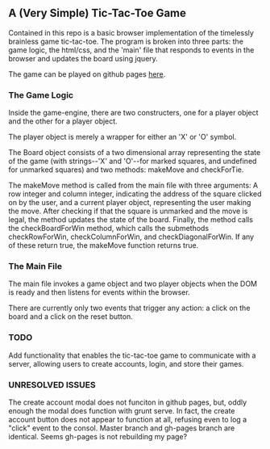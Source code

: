 ## A (Very Simple) Tic-Tac-Toe Game

Contained in this repo is a basic browser implementation of the timelessly brainless game tic-tac-toe. The program is broken into three parts: the game logic, the html/css, and the 'main' file that responds to events in the browser and updates the board using jquery.

The game can be played on github pages [here](http://rchezrutt88.github.io/TTTProject/).

### The Game Logic

Inside the game-engine, there are two constructers, one for a player object and the other for a player object.

The player object is merely a wrapper for either an 'X' or 'O' symbol.

The Board object consists of a two dimensional array representing the state of the game (with strings--'X' and 'O'--for marked squares, and undefined for unmarked squares) and two methods: makeMove and checkForTie.

The makeMove method is called from the main file with three arguments: A row integer and column integer, indicating the address of the square clicked on by the user, and a current player object, representing the user making the move. After checking if that the square is unmarked and the move is legal, the method updates the state of the board. Finally, the method calls the checkBoardForWin method, which calls the submethods checkRowForWin, checkColumnForWin, and checkDiagonalForWin. If any of these return true, the makeMove function returns true.

### The Main File

The main file invokes a game object and two player objects when the DOM is ready and then listens for events within the browser.

There are currently only two events that trigger any action: a click on the board and a click on the reset button.

### TODO

Add functionality that enables the tic-tac-toe game to communicate with a server, allowing users to create accounts, login, and store their games.

### UNRESOLVED ISSUES

The create account modal does not funciton in github pages, but, oddly enough the modal does function with grunt serve. In fact, the create account button does not appear to function at all, refusing even to log a "click" event to the consol. Master branch and gh-pages branch are identical. Seems gh-pages is not rebuilding my page? 
